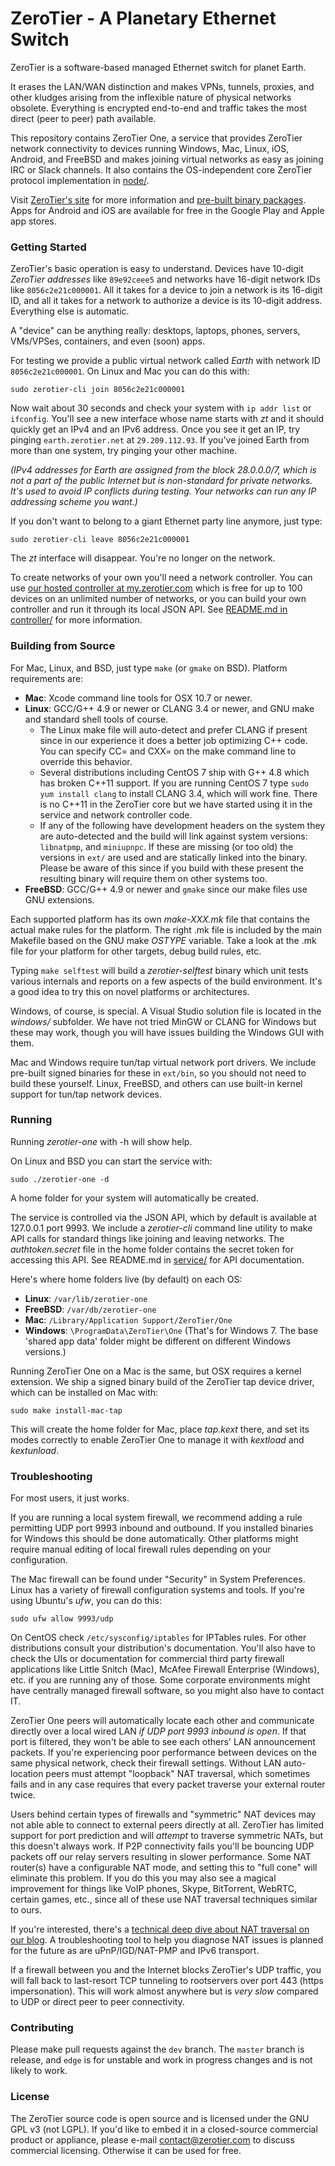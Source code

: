 ZeroTier - A Planetary Ethernet Switch
======

ZeroTier is a software-based managed Ethernet switch for planet Earth.

It erases the LAN/WAN distinction and makes VPNs, tunnels, proxies, and other kludges arising from the inflexible nature of physical networks obsolete. Everything is encrypted end-to-end and traffic takes the most direct (peer to peer) path available.

This repository contains ZeroTier One, a service that provides ZeroTier network connectivity to devices running Windows, Mac, Linux, iOS, Android, and FreeBSD and makes joining virtual networks as easy as joining IRC or Slack channels. It also contains the OS-independent core ZeroTier protocol implementation in [node/](node/).

Visit [ZeroTier's site](https://www.zerotier.com/) for more information and [pre-built binary packages](https://www.zerotier.com/download.shtml). Apps for Android and iOS are available for free in the Google Play and Apple app stores.

### Getting Started

ZeroTier's basic operation is easy to understand. Devices have 10-digit *ZeroTier addresses* like `89e92ceee5` and networks have 16-digit network IDs like `8056c2e21c000001`. All it takes for a device to join a network is its 16-digit ID, and all it takes for a network to authorize a device is its 10-digit address. Everything else is automatic.

A "device" can be anything really: desktops, laptops, phones, servers, VMs/VPSes, containers, and even (soon) apps.

For testing we provide a public virtual network called *Earth* with network ID `8056c2e21c000001`. On Linux and Mac you can do this with:

    sudo zerotier-cli join 8056c2e21c000001

Now wait about 30 seconds and check your system with `ip addr list` or `ifconfig`. You'll see a new interface whose name starts with *zt* and it should quickly get an IPv4 and an IPv6 address. Once you see it get an IP, try pinging `earth.zerotier.net` at `29.209.112.93`. If you've joined Earth from more than one system, try pinging your other machine.

*(IPv4 addresses for Earth are assigned from the block 28.0.0.0/7, which is not a part of the public Internet but is non-standard for private networks. It's used to avoid IP conflicts during testing. Your networks can run any IP addressing scheme you want.)*

If you don't want to belong to a giant Ethernet party line anymore, just type:

    sudo zerotier-cli leave 8056c2e21c000001

The *zt* interface will disappear. You're no longer on the network.

To create networks of your own you'll need a network controller. You can use [our hosted controller at my.zerotier.com](https://my.zerotier.com) which is free for up to 100 devices on an unlimited number of networks, or you can build your own controller and run it through its local JSON API. See [README.md in controller/](controller/) for more information.

### Building from Source

For Mac, Linux, and BSD, just type `make` (or `gmake` on BSD). Platform requirements are:

 - **Mac**: Xcode command line tools for OSX 10.7 or newer.
 - **Linux**: GCC/G++ 4.9 or newer or CLANG 3.4 or newer, and GNU make and standard shell tools of course.
   - The Linux make file will auto-detect and prefer CLANG if present since in our experience it does a better job optimizing C++ code. You can specify CC= and CXX= on the make command line to override this behavior.
   - Several distributions including CentOS 7 ship with G++ 4.8 which has broken C++11 support. If you are running CentOS 7 type `sudo yum install clang` to install CLANG 3.4, which will work fine. There is no C++11 in the ZeroTier core but we have started using it in the service and network controller code.
   - If any of the following have development headers on the system they are auto-detected and the build will link against system versions: `libnatpmp`, and `miniupnpc`. If these are missing (or too old) the versions in `ext/` are used and are statically linked into the binary. Please be aware of this since if you build with these present the resulting binary will require them on other systems too.
 - **FreeBSD**: GCC/G++ 4.9 or newer and `gmake` since our make files use GNU extensions.

Each supported platform has its own *make-XXX.mk* file that contains the actual make rules for the platform. The right .mk file is included by the main Makefile based on the GNU make *OSTYPE* variable. Take a look at the .mk file for your platform for other targets, debug build rules, etc.

Typing `make selftest` will build a *zerotier-selftest* binary which unit tests various internals and reports on a few aspects of the build environment. It's a good idea to try this on novel platforms or architectures.

Windows, of course, is special. A Visual Studio solution file is located in the *windows/* subfolder. We have not tried MinGW or CLANG for Windows but these may work, though you will have issues building the Windows GUI with them.

Mac and Windows require tun/tap virtual network port drivers. We include pre-built signed binaries for these in `ext/bin`, so you should not need to build these yourself. Linux, FreeBSD, and others can use built-in kernel support for tun/tap network devices.

### Running

Running *zerotier-one* with -h will show help.

On Linux and BSD you can start the service with:

    sudo ./zerotier-one -d

A home folder for your system will automatically be created.

The service is controlled via the JSON API, which by default is available at 127.0.0.1 port 9993. We include a *zerotier-cli* command line utility to make API calls for standard things like joining and leaving networks. The *authtoken.secret* file in the home folder contains the secret token for accessing this API. See README.md in [service/](service/) for API documentation.

Here's where home folders live (by default) on each OS:

 * **Linux**: `/var/lib/zerotier-one`
 * **FreeBSD**: `/var/db/zerotier-one`
 * **Mac**: `/Library/Application Support/ZeroTier/One`
 * **Windows**: `\ProgramData\ZeroTier\One` (That's for Windows 7. The base 'shared app data' folder might be different on different Windows versions.)

Running ZeroTier One on a Mac is the same, but OSX requires a kernel extension. We ship a signed binary build of the ZeroTier tap device driver, which can be installed on Mac with:

    sudo make install-mac-tap

This will create the home folder for Mac, place *tap.kext* there, and set its modes correctly to enable ZeroTier One to manage it with *kextload* and *kextunload*.

### Troubleshooting

For most users, it just works.

If you are running a local system firewall, we recommend adding a rule permitting UDP port 9993 inbound and outbound. If you installed binaries for Windows this should be done automatically. Other platforms might require manual editing of local firewall rules depending on your configuration.

The Mac firewall can be found under "Security" in System Preferences. Linux has a variety of firewall configuration systems and tools. If you're using Ubuntu's *ufw*, you can do this:

    sudo ufw allow 9993/udp

On CentOS check `/etc/sysconfig/iptables` for IPTables rules. For other distributions consult your distribution's documentation. You'll also have to check the UIs or documentation for commercial third party firewall applications like Little Snitch (Mac), McAfee Firewall Enterprise (Windows), etc. if you are running any of those. Some corporate environments might have centrally managed firewall software, so you might also have to contact IT.

ZeroTier One peers will automatically locate each other and communicate directly over a local wired LAN *if UDP port 9993 inbound is open*. If that port is filtered, they won't be able to see each others' LAN announcement packets. If you're experiencing poor performance between devices on the same physical network, check their firewall settings. Without LAN auto-location peers must attempt "loopback" NAT traversal, which sometimes fails and in any case requires that every packet traverse your external router twice.

Users behind certain types of firewalls and "symmetric" NAT devices may not able able to connect to external peers directly at all. ZeroTier has limited support for port prediction and will *attempt* to traverse symmetric NATs, but this doesn't always work. If P2P connectivity fails you'll be bouncing UDP packets off our relay servers resulting in slower performance. Some NAT router(s) have a configurable NAT mode, and setting this to "full cone" will eliminate this problem. If you do this you may also see a magical improvement for things like VoIP phones, Skype, BitTorrent, WebRTC, certain games, etc., since all of these use NAT traversal techniques similar to ours.

If you're interested, there's a [technical deep dive about NAT traversal on our blog](https://www.zerotier.com/blog/?p=226). A troubleshooting tool to help you diagnose NAT issues is planned for the future as are uPnP/IGD/NAT-PMP and IPv6 transport.

If a firewall between you and the Internet blocks ZeroTier's UDP traffic, you will fall back to last-resort TCP tunneling to rootservers over port 443 (https impersonation). This will work almost anywhere but is *very slow* compared to UDP or direct peer to peer connectivity.

### Contributing

Please make pull requests against the `dev` branch. The `master` branch is release, and `edge` is for unstable and work in progress changes and is not likely to work.

### License

The ZeroTier source code is open source and is licensed under the GNU GPL v3 (not LGPL). If you'd like to embed it in a closed-source commercial product or appliance, please e-mail [contact@zerotier.com](mailto:contact@zerotier.com) to discuss commercial licensing. Otherwise it can be used for free.

